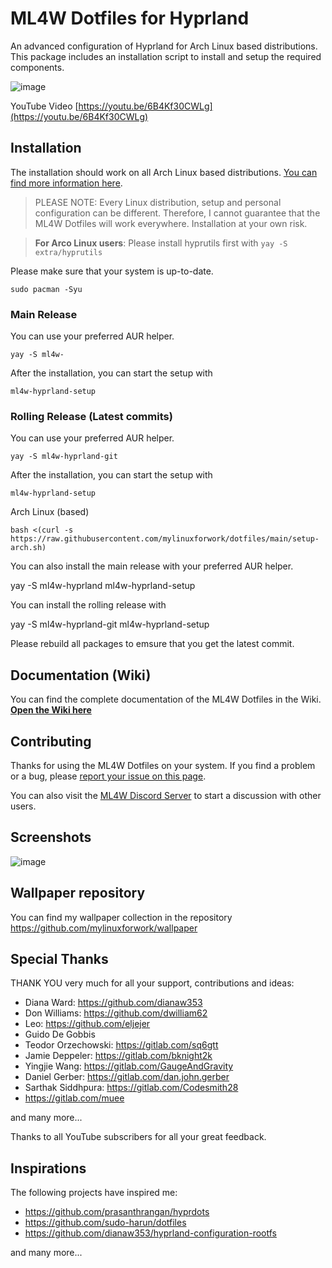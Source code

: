 # ML4W Dotfiles for Hyprland

An advanced configuration of Hyprland for Arch Linux based distributions. This package includes an installation script to install and setup the required components.

![image](https://github.com/user-attachments/assets/f1f6d331-c4b9-49c1-a69a-0ee01d5d8508)

YouTube Video [https://youtu.be/6B4Kf30CWLg](https://youtu.be/6B4Kf30CWLg)

## Installation

The installation should work on all Arch Linux based distributions. [You can find more information here](hhttps://github.com/mylinuxforwork/dotfiles/wiki).

> PLEASE NOTE: Every Linux distribution, setup and personal configuration can be different. Therefore, I cannot guarantee that the ML4W Dotfiles will work everywhere. Installation at your own risk.

> **For Arco Linux users**: Please install hyprutils first with `yay -S extra/hyprutils`

Please make sure that your system is up-to-date.

```
sudo pacman -Syu
```

### Main Release

You can use your preferred AUR helper.

```
yay -S ml4w-

```

After the installation, you can start the setup with

```
ml4w-hyprland-setup
```

### Rolling Release (Latest commits)

You can use your preferred AUR helper.

```
yay -S ml4w-hyprland-git
```

After the installation, you can start the setup with

```
ml4w-hyprland-setup
```
Arch Linux (based)
```
bash <(curl -s https://raw.githubusercontent.com/mylinuxforwork/dotfiles/main/setup-arch.sh)
```
You can also install the main release with your preferred AUR helper.

yay -S ml4w-hyprland ml4w-hyprland-setup

You can install the rolling release with

yay -S ml4w-hyprland-git ml4w-hyprland-setup

Please rebuild all packages to emsure that you get the latest commit.

## Documentation (Wiki)

You can find the complete documentation of the ML4W Dotfiles in the Wiki. <b>[Open the Wiki here](https://github.com/mylinuxforwork/dotfiles/wiki)</b>

## Contributing

Thanks for using the ML4W Dotfiles on your system. If you find a problem or a bug, please [report your issue on this page](https://github.com/mylinuxforwork/dotfiles/issues).

You can also visit the [ML4W Discord Server](https://discord.gg/c4fJK7Za3g) to start a discussion with other users.

## Screenshots

![image](https://github.com/user-attachments/assets/041375a8-8698-455d-865e-f818d5b69af8)

## Wallpaper repository

You can find my wallpaper collection in the repository https://github.com/mylinuxforwork/wallpaper

## Special Thanks

THANK YOU very much for all your support, contributions and ideas:

- Diana Ward: https://github.com/dianaw353
- Don Williams: https://github.com/dwilliam62
- Leo: https://github.com/eljejer
- Guido De Gobbis
- Teodor Orzechowski: https://gitlab.com/sq6gtt
- Jamie Deppeler: https://gitlab.com/bknight2k
- Yingjie Wang: https://gitlab.com/GaugeAndGravity
- Daniel Gerber: https://gitlab.com/dan.john.gerber
- Sarthak Siddhpura: https://gitlab.com/Codesmith28
- https://gitlab.com/muee

and many more...

Thanks to all YouTube subscribers for all your great feedback.

## Inspirations

The following projects have inspired me:

- https://github.com/prasanthrangan/hyprdots
- https://github.com/sudo-harun/dotfiles
- https://github.com/dianaw353/hyprland-configuration-rootfs

and many more...
